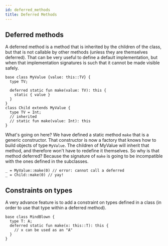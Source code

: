 ```yaml
---
id: deferred_methods
title: Deferred Methods
---
```


## Deferred methods

A deferred method is a method that is inherited by the children of the class, but that is not callable by other methods (unless they are themselves deferred). That can be very useful to define a default implementation, but when that implementation signatures is such that it cannot be made visible safely.

```
base class MyValue {value: this::TV} {
  type TV;

  deferred static fun make(value: TV): this {
    static { value }
  }
}
class Child extends MyValue {
  type TV = Int;
  // inherited
  // static fun make(value: Int): this
}
```

What's going on here? We have defined a static method `make` that is a generic constructor. That constructor is now a factory that knows how to build objects of type `MyValue`. The children of MyValue will inherit that method, and therefore won't have to redefine it themselves. So why is that method deferred? Because the signature of `make` is going to be incompatible with the ones defined in the subclasses.

```
_ = MyValue::make(0) // error: cannot call a deferred
_ = Child::make(0) // yay!
```


## Constraints on types

A very advance feature is to add a constraint on types defined in a class (in order to use that type within a deferred method).

```
base class MindBlown {
  type T: A;
  deferred static fun make(x: this::T): this {
    // x can be used as an "A"
  }
}
```
